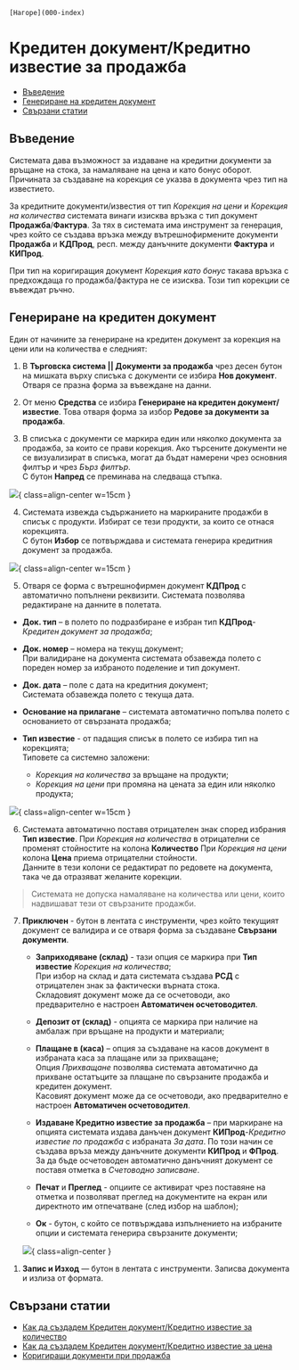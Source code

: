 ```{only} html
[Нагоре](000-index)
```

# **Кредитен документ/Кредитно известие за продажба**

- [Въведение](https://docs.unicontsoft.com/guide/erp/002-docs/002-trade-system/001-orders-sales-purchase-documents/007-credit-note.html#id2)  
- [Генериране на кредитен документ](https://docs.unicontsoft.com/guide/erp/002-docs/002-trade-system/001-orders-sales-purchase-documents/007-credit-note.html#id3)  
- [Свързани статии](https://docs.unicontsoft.com/guide/erp/002-docs/002-trade-system/001-orders-sales-purchase-documents/007-credit-note.html#id4)

## **Въведение**

Системата дава възможност за издаване на кредитни документи за връщане на стока, за намаляване на цена и като бонус оборот. Причината за създаване на корекция се указва в документа чрез тип на известието.  

За кредитните документи/известия от тип *Корекция на цени* и *Корекция на количества* системата винаги изисква връзка с тип документ **Продажба**/**Фактура**. За тях в системата има инструмент за генерация, чрез който се създава връзка между вътрешнофирмените документи **Продажба** и **КДПрод**, респ. между данъчните документи **Фактура** и **КИПрод**.  

При тип на коригиращия документ *Корекция като бонус* такава връзка с предхождаща го продажба/фактура не се изисква. Този тип корекции се въвеждат ръчно.  

## **Генериране на кредитен документ**

Един от начините за генериране на кредитен документ за корекция на цени или на количества е следният:

1) В **Търговска система || Документи за продажба** чрез десен бутон на мишката върху списъка с документи се избира **Нов документ**. Отваря се празна форма за въвеждане на данни.  

2) От меню **Средства** се избира **Генериране на кредитен документ/известие**. Това отваря форма за избор **Редове за документи за продажба**.  

3) В списъка с документи се маркира един или няколко документа за продажба, за които се прави корекция. Ако търсените документи не се визуализират в списъка, могат да бъдат намерени чрез основния филтър и чрез *Бърз филтър*.     
С бутон **Напред** се преминава на следваща стъпка.  

![](907-credit-note1.png){ class=align-center w=15cm }

4) Системата извежда съдържанието на маркираните продажби в списък с продукти. Избират се тези продукти, за които се отнася корекцията.  
С бутон **Избор** се потвърждава и системата генерира кредитния документ за продажба.

![](907-credit-note2.png){ class=align-center w=15cm }

5) Отваря се форма с вътрешнофирмен документ **КДПрод** с автоматично попълнени реквизити. Системата позволява редактиране на данните в полетата.   

- **Док. тип** – в полето по подразбиране е избран тип **КДПрод**-*Кредитен документ за продажба*;  

- **Док. номер** – номера на текущ документ;  
При валидиране на документа системата обзавежда полето с пореден номер за избраното поделение и тип документ.  

- **Док. дата** – поле с дата на кредитния документ;  
Системата обзавежда полето с текуща дата.  

- **Основание на прилагане** – системата автоматично попълва полето с основанието от свързаната продажба;  

- **Тип известие** - от падащия списък в полето се избира тип на корекцията;  
Типовете са системно заложени:  
    - *Корекция на количества* за връщане на продукти;  
    - *Корекция на цени* при промяна на цената за един или няколко продукта;    

![](907-credit-note3.png){ class=align-center w=15cm }

6) Системата автоматично поставя отрицателен знак според избрания **Тип известие**. При *Корекция на количества* в отрицателни се променят стойностите на колона **Количество** При *Корекция на цени* колона **Цена** приема отрицателни стойности.  
Данните в тези колони се редактират по редовете на документа, така че да отразяват желаните корекции.  

> Системата не допуска намаляване на количества или цени, които надвишават тези от свързаните продажби.  

7) **Приключен** - бутон в лентата с инструменти, чрез който текущият документ се валидира и се отваря форма за създаване **Свързани документи**.    

    - **Заприходяване (склад)** - тази опция се маркира при **Тип известие** *Корекция на количества*;  
    При избор на склад и дата системата създава **РСД** с отрицателен знак за фактически върната стока.  
    Складовият документ може да се осчетоводи, ако предварително е настроен **Автоматичен осчетоводител**.  

    - **Депозит от (склад)** - опцията се маркира при наличие на амбалаж при връщане на продукти и материали;  

    - **Плащане в (каса)** – опция за създаване на касов документ  в избраната каса за плащане или за прихващане;  
    Опция *Прихващане* позволява системата автоматично да прихване остатъците за плащане по свързаните продажба и кредитен документ.  
    Касовият документ може да се осчетоводи, ако предварително е настроен **Автоматичен осчетоводител**.  

    - **Издаване Кредитно известие за продажба** – при маркиране на опцията системата издава данъчен документ **КИПрод**-*Кредитно известие по продажба* с избраната *За дата*. По този начин се създава връза между данъчните документи **КИПрод** и **ФПрод**.     
    За да бъде осчетоводен автоматично данъчният документ се поставя отметка в *Счетоводно записване*.   

    - **Печат** и **Преглед** - опциите се активират чрез поставяне на отметка и позволяват преглед на документите на екран или директното им отпечатване (след избор на шаблон);  

    -  **Ок** - бутон, с който се потвърждава изпълнението на избраните опции и системата генерира свързаните документи;    

    ![](907-credit-note4.png){ class=align-center }

1. **Запис и Изход** — бутон в лентата с инструменти. Записва документа и излиза от формата.  
 
## **Свързани статии**

- [Как да създадем Кредитен документ/Кредитно известие за количество](https://www.unicontsoft.com/cms/node/48)  
- [Как да създадем Кредитен документ/Кредитно известие за цена](https://www.unicontsoft.com/cms/node/28)  
- [Коригиращи документи при продажба](https://docs.unicontsoft.com/guide/erp/005-how-to/002-correction-doc.html)